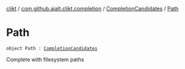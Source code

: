 [clikt](../../index.md) / [com.github.ajalt.clikt.completion](../index.md) / [CompletionCandidates](index.md) / [Path](./-path.md)

# Path

`object Path : `[`CompletionCandidates`](index.md)

Complete with filesystem paths

